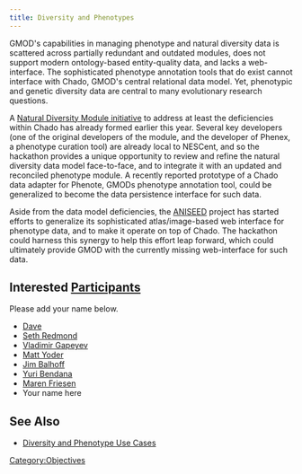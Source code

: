 ```yaml
---
title: Diversity and Phenotypes
---
```


GMOD's capabilities in managing phenotype and natural diversity data is
scattered across partially redundant and outdated modules, does not
support modern ontology-based entity-quality data, and lacks a
web-interface. The sophisticated phenotype annotation tools that do
exist cannot interface with Chado, GMOD's central relational data model.
Yet, phenotypic and genetic diversity data are central to many
evolutionary research questions.

A [Natural Diversity Module
initiative](gmod:Chado_Natural_Diversity_Module_Working_Group "wikilink")
to address at least the deficiencies within Chado has already formed
earlier this year. Several key developers (one of the original
developers of the module, and the developer of Phenex, a phenotype
curation tool) are already local to NESCent, and so the hackathon
provides a unique opportunity to review and refine the natural diversity
data model face-to-face, and to integrate it with an updated and
reconciled phenotype module. A recently reported prototype of a Chado
data adapter for Phenote, GMODs phenotype annotation tool, could be
generalized to become the data persistence interface for such data.

Aside from the data model deficiencies, the
[ANISEED](http://aniseed-ibdm.univ-mrs.fr/) project has started efforts
to generalize its sophisticated atlas/image-based web interface for
phenotype data, and to make it operate on top of Chado. The hackathon
could harness this synergy to help this effort leap forward, which could
ultimately provide GMOD with the currently missing web-interface for
such data.

Interested [Participants](Participants "wikilink")
--------------------------------------------------

Please add your name below.

-   [Dave](Dave "wikilink")
-   [Seth Redmond](Seth_Redmond "wikilink")
-   [Vladimir Gapeyev](User:Vg34 "wikilink")
-   [Matt Yoder](User:diapriid@gmail.com "wikilink")
-   [Jim Balhoff](User:balhoff@nescent.org "wikilink")
-   [Yuri Bendana](User:ybendana@usc.edu "wikilink")
-   [Maren Friesen](User:friesen@usc.edu "wikilink")
-   Your name here

See Also
--------

-   [Diversity and Phenotype Use
    Cases](Use_Cases#Diversity_and_Phenotypes_Use_Cases "wikilink")

<Category:Objectives>
